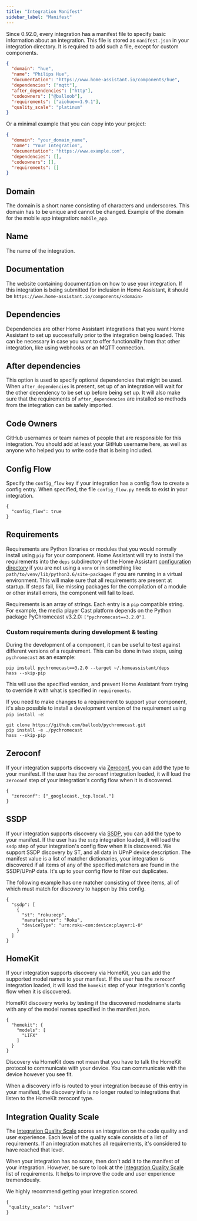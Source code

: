 ```yaml
---
title: "Integration Manifest"
sidebar_label: "Manifest"
---
```


Since 0.92.0, every integration has a manifest file to specify basic information about an integration. This file is stored as `manifest.json` in your integration directory. It is required to add such a file, except for custom components.

```json
{
  "domain": "hue",
  "name": "Philips Hue",
  "documentation": "https://www.home-assistant.io/components/hue",
  "dependencies": ["mqtt"],
  "after_dependencies": ["http"],
  "codeowners": ["@balloob"],
  "requirements": ["aiohue==1.9.1"],
  "quality_scale": "platinum"
}
```

Or a minimal example that you can copy into your project:

```json
{
  "domain": "your_domain_name",
  "name": "Your Integration",
  "documentation": "https://www.example.com",
  "dependencies": [],
  "codeowners": [],
  "requirements": []
}
```

## Domain

The domain is a short name consisting of characters and underscores. This domain has to be unique and cannot be changed. Example of the domain for the mobile app integration: `mobile_app`.

## Name

The name of the integration.

## Documentation

The website containing documentation on how to use your integration. If this integration is being submitted for inclusion in Home Assistant, it should be `https://www.home-assistant.io/components/<domain>`

## Dependencies

Dependencies are other Home Assistant integrations that you want Home Assistant to set up successfully prior to the integration being loaded. This can be necessary in case you want to offer functionality from that other integration, like using webhooks or an MQTT connection.

## After dependencies

This option is used to specify optional dependencies that might be used. When `after_dependencies` is present, set up of an integration will wait for the other dependency to be set up before being set up. It will also make sure that the requirements of `after_dependencies` are installed so methods from the integration can be safely imported.  

## Code Owners

GitHub usernames or team names of people that are responsible for this integration. You should add at least your GitHub username here, as well as anyone who helped you to write code that is being included.

## Config Flow

Specify the `config_flow` key if your integration has a config flow to create a config entry. When specified, the file `config_flow.py` needs to exist in your integration.

```json5
{
  "config_flow": true
}
```

## Requirements

Requirements are Python libraries or modules that you would normally install using `pip` for your component. Home Assistant will try to install the requirements into the `deps` subdirectory of the Home Assistant [configuration directory](https://www.home-assistant.io/docs/configuration/) if you are not using a `venv` or in something like `path/to/venv/lib/python3.6/site-packages` if you are running in a virtual environment. This will make sure that all requirements are present at startup. If steps fail, like missing packages for the compilation of a module or other install errors, the component will fail to load.

Requirements is an array of strings. Each entry is a `pip` compatible string. For example, the media player Cast platform depends on the Python package PyChromecast v3.2.0: `["pychromecast==3.2.0"]`.

### Custom requirements during development & testing

During the development of a component, it can be useful to test against different versions of a requirement. This can be done in two steps, using `pychromecast` as an example:

```shell
pip install pychromecast==3.2.0 --target ~/.homeassistant/deps
hass --skip-pip
```

This will use the specified version, and prevent Home Assistant from trying to override it with what is specified in `requirements`.

If you need to make changes to a requirement to support your component, it's also possible to install a development version of the requirement using `pip install -e`:

```shell
git clone https://github.com/balloob/pychromecast.git
pip install -e ./pychromecast
hass --skip-pip
```

## Zeroconf

If your integration supports discovery via [Zeroconf](https://en.wikipedia.org/wiki/Zero-configuration_networking), you can add the type to your manifest. If the user has the `zeroconf` integration loaded, it will load the `zeroconf` step of your integration's config flow when it is discovered.

```json5
{
  "zeroconf": ["_googlecast._tcp.local."]
}
```

## SSDP

If your integration supports discovery via [SSDP](https://en.wikipedia.org/wiki/Simple_Service_Discovery_Protocol), you can add the type to your manifest. If the user has the `ssdp` integration loaded, it will load the `ssdp` step of your integration's config flow when it is discovered. We support SSDP discovery by ST, and all data in UPnP device description. The manifest value is a list of matcher dictionaries, your integration is discovered if all items of any of the specified matchers are found in the SSDP/UPnP data. It's up to your config flow to filter out duplicates.

The following example has one matcher consisting of three items, all of which must match for discovery to happen by this config.

```json5
{
  "ssdp": [
    {
      "st": "roku:ecp",
      "manufacturer": "Roku",
      "deviceType": "urn:roku-com:device:player:1-0"
    }
  ]
}
```

## HomeKit

If your integration supports discovery via HomeKit, you can add the supported model names to your manifest. If the user has the `zeroconf` integration loaded, it will load the `homekit` step of your integration's config flow when it is discovered.

HomeKit discovery works by testing if the discovered modelname starts with any of the model names specified in the manifest.json.

```json5
{
  "homekit": {
    "models": [
      "LIFX"
    ]
  }
}
```

Discovery via HomeKit does not mean that you have to talk the HomeKit protocol to communicate with your device. You can communicate with the device however you see fit.

When a discovery info is routed to your integration because of this entry in your manifest, the discovery info is no longer routed to integrations that listen to the HomeKit zeroconf type.

## Integration Quality Scale

The [Integration Quality Scale](https://www.home-assistant.io/docs/quality_scale/) scores an integration on the code quality and user experience. Each level of the quality scale consists of a list of requirements. If an integration matches all requirements, it's considered to have reached that level.

When your integration has no score, then don't add it to the manifest of your integration. However, be sure to look at the [Integration Quality Scale](https://www.home-assistant.io/docs/quality_scale/) list of requirements. It helps to improve the code and user experience tremendously.

We highly recommend getting your integration scored.

```json5
{
 "quality_scale": "silver"
}
```

